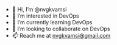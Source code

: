 - 👋 Hi, I’m @nvgkvamsi
- 👀 I’m interested in DevOps
- 🌱 I’m currently learning DevOps
- 💞️ I’m looking to collaborate on DevOps
- 📫 Reach me at nvgkvamsi@gmail.com

<!---
nvgkvamsi/nvgkvamsi is a ✨ special ✨ repository because its `README.md` (this file) appears on your GitHub profile.
You can click the Preview link to take a look at your changes.
--->
